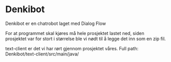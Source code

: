 # Denkibot
Denkibot er en chatrobot laget med Dialog Flow

For at programmet skal kjøres må hele prosjektet lastet ned, siden prosjektet var for stort i størrelse ble vi nødt til å legge
det inn som en zip fil.

text-client er det vi har rørt gjennom prosjektet våres.
Full path: Denkibot/text-client/src/main/java/
